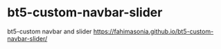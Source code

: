 # bt5-custom-navbar-slider
bt5-custom navbar and slider
https://fahimasonia.github.io/bt5-custom-navbar-slider/
